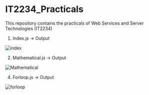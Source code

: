 # IT2234_Practicals
This repository contains the practicals of Web Services and Server Technologies (IT2234)

1. Index.js -> Output

![index](https://github.com/user-attachments/assets/da1f5f83-f6fd-4fff-94ee-5d80a3f93982)


2. Mathematical.js -> Output

![Mathematical](https://github.com/user-attachments/assets/2245853c-58f6-4988-8edb-90fe423b1100)



4. Forloop.js -> Output


![forloop](https://github.com/user-attachments/assets/82e68887-dcdf-4b70-887f-a6e454add16c)
